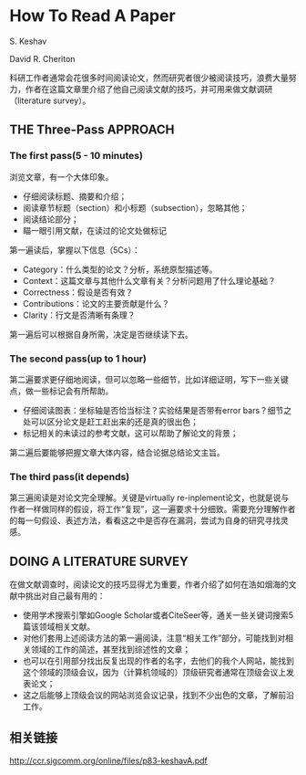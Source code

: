 # How To Read A Paper

S. Keshav

David R. Cheriton

科研工作者通常会花很多时间阅读论文，然而研究者很少被阅读技巧，浪费大量努力，作者在这篇文章里介绍了他自己阅读文献的技巧，并可用来做文献调研（literature survey）。

## THE Three-Pass APPROACH

### The first pass(5 - 10 minutes)

浏览文章，有一个大体印象。

- 仔细阅读标题、摘要和介绍；
- 阅读章节标题（section）和小标题（subsection），忽略其他；
- 阅读结论部分；
- 瞄一眼引用文献，在读过的论文处做标记

第一遍读后，掌握以下信息（5Cs）：

- Category：什么类型的论文？分析，系统原型描述等。
- Context：这篇文章与其他什么文章有关？分析问题用了什么理论基础？
- Correctness：假设是否有效？
- Contributions：论文的主要贡献是什么？
- Clarity：行文是否清晰有条理？

第一遍后可以根据自身所需，决定是否继续读下去。

### The second pass(up to 1 hour)

第二遍要求更仔细地阅读，但可以忽略一些细节，比如详细证明，写下一些关键点，做一些标记会有所帮助。

- 仔细阅读图表：坐标轴是否恰当标注？实验结果是否带有error bars？细节之处可以区分论文是赶工赶出来的还是真的很出色；
- 标记相关的未读过的参考文献，这可以帮助了解论文的背景；

第二遍后要能够把握文章大体内容，结合论据总结论文主旨。

### The third pass(it depends)

第三遍阅读是对论文完全理解。关键是virtually re-inplement论文，也就是说与作者一样做同样的假设，将工作“复现”，这一遍要求十分细致。需要充分理解作者的每一句假设、表述方法，看看这之中是否存在漏洞，尝试为自身的研究寻找灵感。

## DOING A LITERATURE SURVEY

在做文献调查时，阅读论文的技巧显得尤为重要，作者介绍了如何在浩如烟海的文献中挑出对自己最有用的：

- 使用学术搜索引擎如Google Scholar或者CiteSeer等，通关一些关键词搜索5篇该领域相关文献。
- 对他们套用上述阅读方法的第一遍阅读，注意“相关工作”部分，可能找到对相关领域的工作的简述，甚至找到综述性的文章；
- 也可以在引用部分找出反复出现的作者的名字，去他们的我个人网站，能找到这个领域的顶级会议，因为（计算机领域的）顶级研究者通常在顶级会议上发表论文；
- 这之后能够上顶级会议的网站浏览会议记录，找到不少出色的文章，了解前沿工作。



## 相关链接

http://ccr.sigcomm.org/online/files/p83-keshavA.pdf

